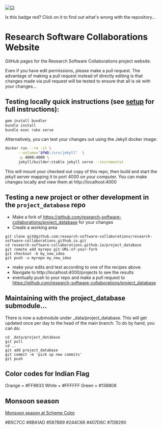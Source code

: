 [![CI](https://github.com/research-software-collaborations/research-software-collaborations.github.io/actions/workflows/deploy.yml/badge.svg)](https://github.com/research-software-collaborations/research-software-collaborations.github.io/actions/workflows/deploy.yml)

Is this badge red? Click on it to find out what's wrong with the repository...

# Research Software Collaborations Website

GitHub pages for the Research Software Collaborations project website.

Even if you have edit permissions, please make a pull request. The advantage of
making a pull request instead of directly editing is that changes made via pull
request will be tested to ensure that all is ok with your changes...

## Testing locally quick instructions (see [setup](https://iris-hep.org/docs/webdev) for full instructions):

```bash
gem install bundler
bundle install
bundle exec rake serve
```

Alternatively, you can test your changes out using the Jekyll docker image:
```bash
docker run --rm -it \
      --volume="$PWD:/srv/jekyll"  \
      -p 4000:4000 \
      jekyll/builder:stable jekyll serve --incremental
```
This will mount your checked out copy of this repo, then build and start the
jekyll server mapping it to port 4000 on your computer. You can make changes
locally and view them at http://localhost:4000

## Testing a new project or other development in the ```project_database``` repo
  * Make a fork of https://github.com/research-software-collaborations/project_database for your changes
  * Create a working area
```
git clone git@github.com:research-software-collaborations/research-software-collaborations.github.io.git
cd research-software-collaborations.github.io/project_database
git remote add myrepo git-URL-of-your-fork
git checkout -b my_new_idea
git push -u myrepo my_new_idea
```

  * make your edits and test according to one of the recipes above. 
  * Navigate to http://localhost:4000/projects to see the results
  * eventually push to your repo and make a pull request to https://github.com/research-software-collaborations/project_database 
   
## Maintaining with the project_database submodule...

There is now a submodule under _data/project_database. This will get updated once per day to the head of the main branch. To do by hand, you can do:
```
cd _data/project_database
git pull 
cd ..
git add project_database
git commit -m 'pick up new commits'
git push
```

## Color codes for Indian Flag

Orange = #FF9933
White = #FFFFFF
Green = #138808

## Monsoon season

[Monsoon season at Scheme Color](https://www.schemecolor.com/monsoon-season.php)

#B5C7CC #8BA1AD #587B89 #244C66 #407D6C #7DB290


